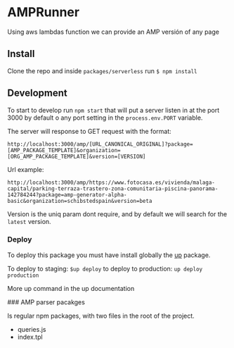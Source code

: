 # AMPRunner

Using aws lambdas function we can provide an AMP versión of any page


## Install

Clone the repo and inside `packages/serverless` run `$ npm install`

## Development

To start to develop run `npm start` that will put a server listen in at the port 3000 by default o any port setting in the `process.env.PORT` variable.

The server will response to GET request with the format:

```
http://localhost:3000/amp/[URL_CANONICAL_ORIGINAL]?package=[AMP_PACKAGE_TEMPLATE]&organization=[ORG_AMP_PACKAGE_TEMPLATE]&version=[VERSION]
```

Url example:

```
http://localhost:3000/amp/https://www.fotocasa.es/vivienda/malaga-capital/parking-terraza-trastero-zona-comunitaria-piscina-panorama-142784244?package=amp-generator-alpha-basic&organization=schibstedspain&version=beta
```

Version is the uniq param dont require, and by default we will search for the `latest` version.

### Deploy

To deploy this package you must have install globally the [up](https://github.com/apex/up) package.

To deploy to staging: `$up deploy`
to deploy to production: `up deploy production`

More up command in the up documentation

### AMP parser pacakges

Is regular npm packages, with two files in the root of the project.

- queries.js
- index.tpl


